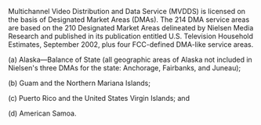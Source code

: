 Multichannel Video Distribution and Data Service (MVDDS) is licensed on the basis of Designated Market Areas (DMAs). The 214 DMA service areas are based on the 210 Designated Market Areas delineated by Nielsen Media Research and published in its publication entitled U.S. Television Household Estimates, September 2002, plus four FCC-defined DMA-like service areas.
                                    

(a) Alaska—Balance of State (all geographic areas of Alaska not included in Nielsen's three DMAs for the state: Anchorage, Fairbanks, and Juneau);

(b) Guam and the Northern Mariana Islands;

(c) Puerto Rico and the United States Virgin Islands; and

(d) American Samoa.

